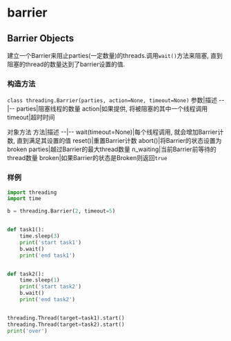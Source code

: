 # barrier



## Barrier Objects
建立一个Barrier来阻止parties(一定数量)的threads.调用`wait()`方法来阻塞, 直到阻塞的thread的数量达到了barrier设置的值.


### 构造方法
`class threading.Barrier(parties, action=None, timeout=None)`
参数|描述
--|--
parties|阻塞线程的数量
action|如果提供, 将被阻塞的其中一个线程调用
timeout|超时时间

对象方法
方法|描述
--|--
wait(timeout=None)|每个线程调用, 就会增加Barrier计数, 直到满足其设置的值
reset()|重置Barrier计数
abort()|将Barrier的状态设置为broken
parties|越过Barrier的最大thread数量
n_waiting|当前Barrier前等待的thread数量
broken|如果Barrier的状态是Broken则返回`true`

### 样例

```python
import threading
import time

b = threading.Barrier(2, timeout=5)


def task1():
    time.sleep(3)
    print('start task1')
    b.wait()
    print('end task1')


def task2():
    time.sleep(1)
    print('start task2')
    b.wait()
    print('end task2')


threading.Thread(target=task1).start()
threading.Thread(target=task2).start()
print('over')
```
